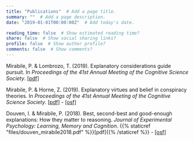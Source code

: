 ```yaml
---
title: "Publications"  # Add a page title.
summary: ""  # Add a page description.
date: "2019-01-01T00:00:00Z"  # Add today's date.

reading_time: false  # Show estimated reading time?
share: false  # Show social sharing links?
profile: false  # Show author profile?
comments: false  # Show comments?
---
```


Mirabile, P. & Lombrozo, T. (2019). Explanatory considerations guide pursuit. In _Proceedings of the 41st Annual Meeting of the Cognitive Science Society_. [[pdf]](https://mindmodeling.org/cogsci2019/papers/0156/0156.pdf)

Mirabile, P. & Horne, Z. (2019). Explanatory virtues and belief in conspiracy theories. In _Proceedings of the 41st Annual Meeting of the Cognitive Science Society_. [[pdf]](https://mindmodeling.org/cogsci2019/papers/0410/0410.pdf) - [[osf]](https://osf.io/wh78v/)

Douven, I. & Mirabile, P. (2018). Best, second-best and good-enough explanations: How they matter to reasoning. _Journal of Experimental Psychology: Learning, Memory and Cognition_. 
{{% staticref "files/douven_mirabile2018.pdf" %}}[pdf]{{% /staticref %}} -
[[osf]](https://osf.io/335t3/) 